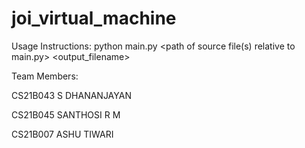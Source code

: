# joi_virtual_machine

Usage Instructions:
python main.py <path of source file(s) relative to main.py> <output_filename>


Team Members: <br>

CS21B043 S DHANANJAYAN

CS21B045 SANTHOSI R M

CS21B007 ASHU TIWARI

